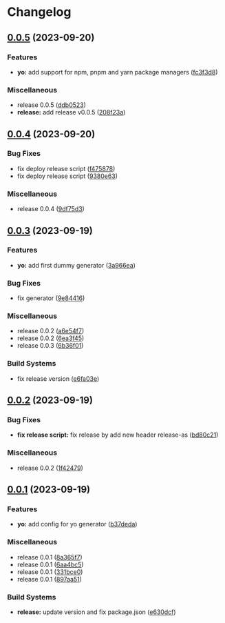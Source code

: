 # Changelog

## [0.0.5](https://github.com/WaveOfDandelions/generator-reactpack/compare/v0.0.4...v0.0.5) (2023-09-20)


### Features

* **yo:** add support for npm, pnpm and yarn package managers ([fc3f3d8](https://github.com/WaveOfDandelions/generator-reactpack/commit/fc3f3d86333372724618dc398b0f39052629a93b))


### Miscellaneous

* release 0.0.5 ([ddb0523](https://github.com/WaveOfDandelions/generator-reactpack/commit/ddb052324e3eb01f24f3f78f2aa67dd8f79b197f))
* **release:** add release v0.0.5 ([208f23a](https://github.com/WaveOfDandelions/generator-reactpack/commit/208f23a706275a40ed9492171d86b5f917d40d29))

## [0.0.4](https://github.com/WaveOfDandelions/generator-reactpack/compare/v0.0.3...v0.0.4) (2023-09-20)


### Bug Fixes

* fix deploy release script ([f475878](https://github.com/WaveOfDandelions/generator-reactpack/commit/f475878aa5bf7efdf8bf8007c81f1cf4c40d3186))
* fix deploy release script ([9380e63](https://github.com/WaveOfDandelions/generator-reactpack/commit/9380e634a024d5a0b4342a7ff9408089bc82414c))


### Miscellaneous

* release 0.0.4 ([9df75d3](https://github.com/WaveOfDandelions/generator-reactpack/commit/9df75d33d2b7cedcd78611dfc4861e9e5ead3902))

## [0.0.3](https://github.com/WaveOfDandelions/generator-reactpack/compare/v0.0.2...v0.0.3) (2023-09-19)


### Features

* **yo:** add first dummy generator ([3a966ea](https://github.com/WaveOfDandelions/generator-reactpack/commit/3a966ea691e2c4af1abbf59b46ec5e86b87f3739))


### Bug Fixes

* fix generator ([9e84416](https://github.com/WaveOfDandelions/generator-reactpack/commit/9e844161b1c3e4bbcc2c063bee3e4758d2b4902f))


### Miscellaneous

* release 0.0.2 ([a6e54f7](https://github.com/WaveOfDandelions/generator-reactpack/commit/a6e54f7f1aa42da33d7d8097f46388e337141b88))
* release 0.0.2 ([6ea3f45](https://github.com/WaveOfDandelions/generator-reactpack/commit/6ea3f4576024a66517d5933a58c109980a3a859d))
* release 0.0.3 ([6b36f01](https://github.com/WaveOfDandelions/generator-reactpack/commit/6b36f010404f56681de7507b80212fc5303f4f65))


### Build Systems

* fix release version ([e6fa03e](https://github.com/WaveOfDandelions/generator-reactpack/commit/e6fa03ec98a773174fe4639f7c240df54e9b96be))

## [0.0.2](https://github.com/WaveOfDandelions/generator-reactpack/compare/v0.0.1...v0.0.2) (2023-09-19)


### Bug Fixes

* **fix release script:** fix release by add new header release-as ([bd80c21](https://github.com/WaveOfDandelions/generator-reactpack/commit/bd80c2141fcb61e99eedcf2fc745ed1880ef31b3))


### Miscellaneous

* release 0.0.2 ([1f42479](https://github.com/WaveOfDandelions/generator-reactpack/commit/1f424799fe51aff32c21e28153141e5d8ae52ad5))

## [0.0.1](https://github.com/WaveOfDandelions/generator-reactpack/compare/v0.0.1...v0.0.1) (2023-09-19)


### Features

* **yo:** add config for yo generator ([b37deda](https://github.com/WaveOfDandelions/generator-reactpack/commit/b37deda69231f063603c6aae60de17c20c13034d))


### Miscellaneous

* release 0.0.1 ([8a365f7](https://github.com/WaveOfDandelions/generator-reactpack/commit/8a365f7c6ad5233bdcdc59d5e6cbc8e2a88cdc71))
* release 0.0.1 ([6aa4bc5](https://github.com/WaveOfDandelions/generator-reactpack/commit/6aa4bc5f408a8bb42c0bd027cb2bd8801e34b550))
* release 0.0.1 ([331bce0](https://github.com/WaveOfDandelions/generator-reactpack/commit/331bce0c53a3f818b9e168b642539b6b9197b6c9))
* release 0.0.1 ([897aa51](https://github.com/WaveOfDandelions/generator-reactpack/commit/897aa5143144ca2decb9d99e0fcb5ed23502b43b))


### Build Systems

* **release:** update version and fix package.json ([e630dcf](https://github.com/WaveOfDandelions/generator-reactpack/commit/e630dcf8cd69a8ffd8ad060c70f9f0553ab7a50f))
